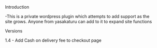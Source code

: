 Introduction

-This is a private wordpress plugin which attempts to add support as the site grows. Anyone from yasakaturu can add to it to expand site functions

Versions

1.4 - Add Cash on delivery fee to checkout page 